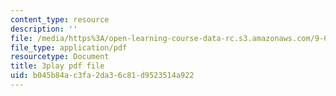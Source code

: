 ```yaml
---
content_type: resource
description: ''
file: /media/https%3A/open-learning-course-data-rc.s3.amazonaws.com/9-00sc-introduction-to-psychology-fall-2011/b045b84ac3fa2da36c81d9523514a922_bihrpOS0qtY.pdf
file_type: application/pdf
resourcetype: Document
title: 3play pdf file
uid: b045b84a-c3fa-2da3-6c81-d9523514a922
---
```

